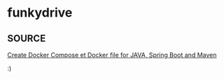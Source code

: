 # funkydrive

## SOURCE

[Create Docker Compose et Docker file for JAVA, Spring Boot and Maven](https://dev.to/tienbku/docker-compose-spring-boot-and-postgres-example-4l82)

:)
